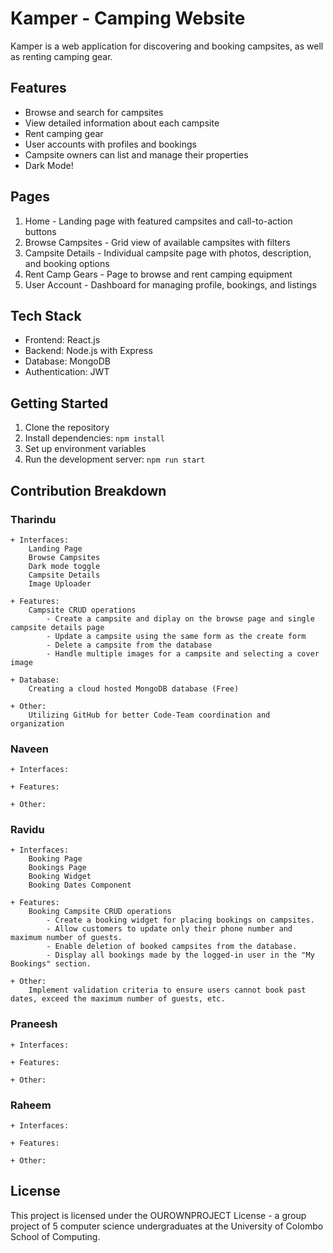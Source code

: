 # Kamper - Camping Website

Kamper is a web application for discovering and booking campsites, as well as renting camping gear.

## Features

- Browse and search for campsites
- View detailed information about each campsite
- Rent camping gear
- User accounts with profiles and bookings
- Campsite owners can list and manage their properties
- Dark Mode!

## Pages

1. Home - Landing page with featured campsites and call-to-action buttons
2. Browse Campsites - Grid view of available campsites with filters
3. Campsite Details - Individual campsite page with photos, description, and booking options
4. Rent Camp Gears - Page to browse and rent camping equipment
5. User Account - Dashboard for managing profile, bookings, and listings

## Tech Stack

- Frontend: React.js
- Backend: Node.js with Express
- Database: MongoDB
- Authentication: JWT

## Getting Started

1. Clone the repository
2. Install dependencies: `npm install`
3. Set up environment variables
4. Run the development server: `npm run start`

## Contribution Breakdown

### Tharindu
    + Interfaces: 
        Landing Page
        Browse Campsites
        Dark mode toggle
        Campsite Details
        Image Uploader
    
    + Features: 
        Campsite CRUD operations
            - Create a campsite and diplay on the browse page and single campsite details page
            - Update a campsite using the same form as the create form
            - Delete a campsite from the database
            - Handle multiple images for a campsite and selecting a cover image
            
    + Database:
        Creating a cloud hosted MongoDB database (Free)

    + Other:
        Utilizing GitHub for better Code-Team coordination and organization
            

### Naveen
    + Interfaces:
        
    + Features:

    + Other:

### Ravidu
    + Interfaces:
        Booking Page
        Bookings Page
        Booking Widget
        Booking Dates Component

    + Features:
        Booking Campsite CRUD operations
            - Create a booking widget for placing bookings on campsites.
            - Allow customers to update only their phone number and maximum number of guests.
            - Enable deletion of booked campsites from the database.
            - Display all bookings made by the logged-in user in the "My Bookings" section.
            
    + Other:
        Implement validation criteria to ensure users cannot book past dates, exceed the maximum number of guests, etc.

### Praneesh
    + Interfaces:

    + Features:

    + Other:

### Raheem
    + Interfaces:

    + Features:

    + Other:

## License

This project is licensed under the OUROWNPROJECT License - a group project of 5 computer science undergraduates at the University of Colombo School of Computing.
